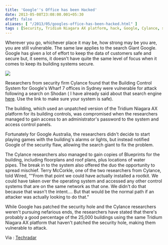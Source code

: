 ```yaml
---
title: 'Google''s Office has been Hacked'
date: 2013-05-08T23:08:00.001+05:30
draft: false
aliases: [ "/2013/05/googles-office-has-been-hacked.html" ]
tags : [Security, Tridium Niagara AX platform, hack, Google, Cylance, safety, Shodan, News, Operating systems, Search engine, Servers]
---
```


Wherever you go, whichever place it may be, how strong may be you are, you are still vulnerable. The same law applies to the search Giant Google. Google has given a lot of effort to keep the data of customers safe and secure but, it seems, it doesn't have quite the same level of focus when it comes to keep its building systems secure.  

  

[![](http://4.bp.blogspot.com/-QkVgO_s2BHo/UYqO0GoeSaI/AAAAAAAABS8/0HgfHx8KsN0/s1600/Google-Hacked.jpg)](http://4.bp.blogspot.com/-QkVgO_s2BHo/UYqO0GoeSaI/AAAAAAAABS8/0HgfHx8KsN0/s1600/Google-Hacked.jpg)

  
Researchers from security firm Cylance found that the Building Control System for Google's Wharf 7 offices in Sydney were vulnerable for attack following a search on Shodan ( I have already said about that search engine [here](http://technologyinfinite.blogspot.in/2013/04/be-careful-of-shodan-creepy-search.html). Use the link to make sure your system is safe).  
  
The building, which used an unpatched version of the Tridium Niagara AX platform for its building controls, was compromised when the researchers managed to gain access to an administrator's password to the system and access control panels.  
  
Fortunately for Google Australia, the researchers didn't decide to start playing games with the building's alarms or lights, but instead notified Google of the security flaw, allowing the search giant to fix the problem.  
  
The Cylance researchers also managed to gain copies of Blueprints for the building, including floorplans and roof plans, plus locations of water pipes. The break in to the system also offered the duo the opportunity to spread mischief. Terry McCorkle, one of the two researchers from Cylance, told Wired, ""From that point we could have actually installed a rootkit. We could have taken over the operating system and accessed any other control systems that are on the same network as that one. We didn't do that because that wasn't the intent…. But that would be the normal path if an attacker was actually looking to do that."  
  
While Google has patched the security hole and the Cylance researchers weren't pursuing nefarious ends, the researchers have stated that there's probably a good percentage of the 25,000 buildings using the same Tridium Niagara AX platform that haven't patched the security hole, making them vulnerable to attack.

  

  

Via : [Techradar](http://www.techradar.com/us/news/internet/google-australia-s-office-hacked-by-researchers-1149573?src=rss&attr=all&utm_source=feedly)